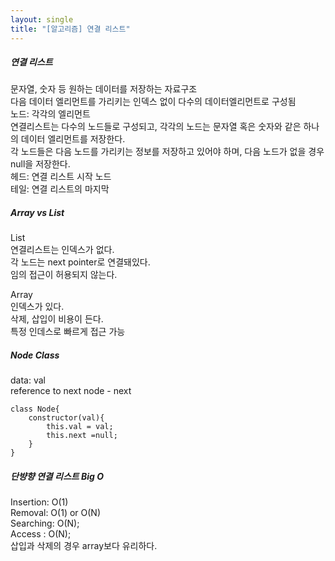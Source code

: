 ```yaml
---
layout: single
title: "[알고리즘] 연결 리스트"
---  
```

##### 연결 리스트   
문자열, 숫자 등 원하는 데이터를 저장하는 자료구조     
다음 데이터 엘리먼트를 가리키는 인덱스 없이 다수의 데이터엘리먼트로 구성됨   
노드: 각각의 엘리먼트   
연결리스트는 다수의 노드들로 구성되고, 각각의 노드는 문자열 혹은 숫자와 같은 하나의 데이터 엘리먼트를 저장한다.   
각 노드들은 다음 노드를 가리키는 정보를 저장하고 있어야 하며, 다음 노드가 없을 경우 null을 저장한다.   
헤드: 연결 리스트 시작 노드   
테일: 연결 리스트의 마지막     
   
##### Array vs List
List   
연결리스트는 인덱스가 없다.   
각 노드는 next pointer로 연결돼있다.    
임의 접근이 허용되지 않는다.   
   
Array   
인덱스가 있다.    
삭제, 삽입이 비용이 든다.   
특정 인데스로 빠르게 접근 가능    
   
##### Node Class   
data: val   
reference to next node - next   
```
class Node{
	constructor(val){
		this.val = val;
		this.next =null;
	}
}
```
   
##### 단뱡향 연결 리스트 Big O   
Insertion: O(1)     
Removal: O(1) or O(N)     
Searching: O(N);    
Access : O(N);    
삽입과 삭제의 경우 array보다 유리하다.

